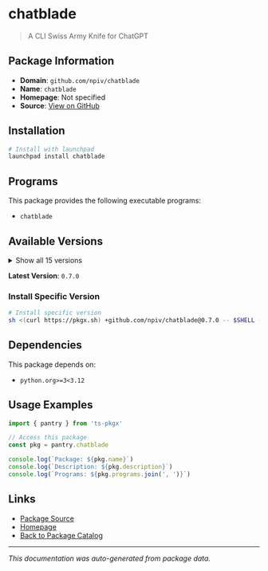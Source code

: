 # chatblade

> A CLI Swiss Army Knife for ChatGPT

## Package Information

- **Domain**: `github.com/npiv/chatblade`
- **Name**: `chatblade`
- **Homepage**: Not specified
- **Source**: [View on GitHub](https://github.com/pkgxdev/pantry/tree/main/projects/github.com/npiv/chatblade/package.yml)

## Installation

```bash
# Install with launchpad
launchpad install chatblade
```

## Programs

This package provides the following executable programs:

- `chatblade`

## Available Versions

<details>
<summary>Show all 15 versions</summary>

- `0.7.0`, `0.6.4`, `0.6.3`, `0.6.2`, `0.5.0`
- `0.4.0`, `0.3.4`, `0.3.3`, `0.3.1`, `0.3.0`
- `0.2.3`, `0.2.2`, `0.2.1`, `0.2.0`, `0.1.1`

</details>

**Latest Version**: `0.7.0`

### Install Specific Version

```bash
# Install specific version
sh <(curl https://pkgx.sh) +github.com/npiv/chatblade@0.7.0 -- $SHELL -i
```

## Dependencies

This package depends on:

- `python.org>=3<3.12`

## Usage Examples

```typescript
import { pantry } from 'ts-pkgx'

// Access this package
const pkg = pantry.chatblade

console.log(`Package: ${pkg.name}`)
console.log(`Description: ${pkg.description}`)
console.log(`Programs: ${pkg.programs.join(', ')}`)
```

## Links

- [Package Source](https://github.com/pkgxdev/pantry/tree/main/projects/github.com/npiv/chatblade/package.yml)
- [Homepage](#)
- [Back to Package Catalog](../package-catalog.md)

---

*This documentation was auto-generated from package data.*
